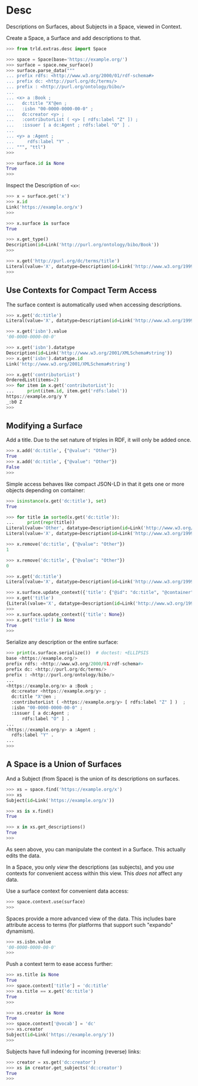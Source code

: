# Desc

Descriptions on Surfaces, about Subjects in a Space, viewed in Context.

Create a Space, a Surface and add descriptions to that.
```python
>>> from trld.extras.desc import Space

>>> space = Space(base='https://example.org/')
>>> surface = space.new_surface()
>>> surface.parse_data("""
... prefix rdfs: <http://www.w3.org/2000/01/rdf-schema#>
... prefix dc: <http://purl.org/dc/terms/>
... prefix : <http://purl.org/ontology/bibo/>
...
... <x> a :Book ;
...   dc:title "X"@en ;
...   :isbn "00-0000-0000-00-0" ;
...   dc:creator <y> ;
...   :contributorList ( <y> [ rdfs:label "Z" ]) ;
...   :issuer [ a dc:Agent ; rdfs:label "O" ] .
...
... <y> a :Agent ;
...     rdfs:label "Y" .
... """, "ttl")
>>>

>>> surface.id is None
True
>>>
```

Inspect the Description of `<x>`:
```python
>>> x = surface.get('x')
>>> x.id
Link('https://example.org/x')
>>>

>>> x.surface is surface
True

>>> x.get_type()
Description(id=Link('http://purl.org/ontology/bibo/Book'))
>>>

>>> x.get('http://purl.org/dc/terms/title')
Literal(value='X', datatype=Description(id=Link('http://www.w3.org/1999/02/22-rdf-syntax-ns#langString')), language='en')
>>>
```

## Use Contexts for Compact Term Access

The surface context is automatically used when accessing descriptions.
```python
>>> x.get('dc:title')
Literal(value='X', datatype=Description(id=Link('http://www.w3.org/1999/02/22-rdf-syntax-ns#langString')), language='en')

>>> x.get('isbn').value
'00-0000-0000-00-0'

>>> x.get('isbn').datatype
Description(id=Link('http://www.w3.org/2001/XMLSchema#string'))
>>> x.get('isbn').datatype.id
Link('http://www.w3.org/2001/XMLSchema#string')

>>> x.get('contributorList')
OrderedList(items=2)
>>> for item in x.get('contributorList'):
...     print(item.id, item.get('rdfs:label'))
https://example.org/y Y
_:b0 Z
>>>
```

## Modifying a Surface

Add a title. Due to the set nature of triples in RDF, it will only be added
once.
```python
>>> x.add('dc:title', {"@value": "Other"})
True
>>> x.add('dc:title', {"@value": "Other"})
False
>>>
```

Simple access behaves like compact JSON-LD in that it gets one or more objects
depending on container:
```python
>>> isinstance(x.get('dc:title'), set)
True

>>> for title in sorted(x.get('dc:title')):
...     print(repr(title))
Literal(value='Other', datatype=Description(id=Link('http://www.w3.org/2001/XMLSchema#string')), language=None)
Literal(value='X', datatype=Description(id=Link('http://www.w3.org/1999/02/22-rdf-syntax-ns#langString')), language='en')

>>> x.remove('dc:title', {"@value": "Other"})
1

>>> x.remove('dc:title', {"@value": "Other"})
0

>>> x.get('dc:title')
Literal(value='X', datatype=Description(id=Link('http://www.w3.org/1999/02/22-rdf-syntax-ns#langString')), language='en')

>>> x.surface.update_context({'title': {"@id": "dc:title", "@container": "@set"}})
>>> x.get('title')
{Literal(value='X', datatype=Description(id=Link('http://www.w3.org/1999/02/22-rdf-syntax-ns#langString')), language='en')}
>>>
>>> x.surface.update_context({'title': None})
>>> x.get('title') is None
True
>>>
```
Serialize any description or the entire surface:
```python
>>> print(x.surface.serialize())  # doctest: +ELLIPSIS
base <https://example.org/>
prefix rdfs: <http://www.w3.org/2000/01/rdf-schema#>
prefix dc: <http://purl.org/dc/terms/>
prefix : <http://purl.org/ontology/bibo/>
...
<https://example.org/x> a :Book ;
  dc:creator <https://example.org/y> ;
  dc:title "X"@en ;
  :contributorList ( <https://example.org/y> [ rdfs:label "Z" ] )  ;
  :isbn "00-0000-0000-00-0" ;
  :issuer [ a dc:Agent ;
      rdfs:label "O" ] .
...
<https://example.org/y> a :Agent ;
  rdfs:label "Y" .
...
>>>
```

## A Space is a Union of Surfaces

And a Subject (from Space) is the union of its descriptions on surfaces.
```python
>>> xs = space.find('https://example.org/x')
>>> xs
Subject(id=Link('https://example.org/x'))

>>> xs is x.find()
True

>>> x in xs.get_descriptions()
True
>>>
```
As seen above, you can manipulate the context in a Surface. This actually edits
the data.

In a Space, you only *view* the descriptions (as subjects), and you *use*
contexts for convenient access within this view. This *does not* affect any
data.

Use a surface context for convenient data access:
```python
>>> space.context.use(surface)
>>>
```
Spaces provide a more advanced view of the data. This includes bare attribute
access to terms (for platforms that support such "expando" dynamism).
```python
>>> xs.isbn.value
'00-0000-0000-00-0'
>>>
```
Push a context term to ease access further:
```python
>>> xs.title is None
True
>>> space.context['title'] = 'dc:title'
>>> xs.title == x.get('dc:title')
True
>>>

>>> xs.creator is None
True
>>> space.context['@vocab'] = 'dc'
>>> xs.creator
Subject(id=Link('https://example.org/y'))
>>>
```
Subjects have full indexing for incoming (reverse) links:
```python
>>> creator = xs.get('dc:creator')
>>> xs in creator.get_subjects('dc:creator')
True
>>>
```

